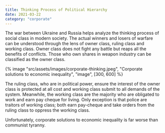 ```yaml
---
title: Thinking Process of Political Hierarchy
date: 2021-03-22
category: "corporate"
---
```


The war between Ukraine and Russia helps analyze the thinking process of social class in modern society. The actual winners and losers of warfare can be understood through the lens of owner class, ruling class and working class. Owner class does not fight any battle but reaps all the benefits of conflicts. Those who own shares in weapon industry can be classified as the owner class.

<!-- excerpt -->

{% image "src/assets/images/corporate-thinking.jpeg", "Corporate solutions to economic inequality", "image", [300, 600] %}

The ruling class, who are in political power, ensure the interest of the owner class is protected at all cost and working class submit to all demands of the system. Meanwhile, the working class are the majority who are obligated to work and earn pay cheque for living. Only exception is that police are traitors of working class; both earn pay-cheque and take orders from the ruling class to oppress the working class.

Unfortunately, corporate solutions to economic inequality is far worse than communist tyranny.
